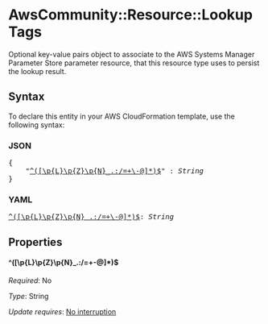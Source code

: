# AwsCommunity::Resource::Lookup Tags

Optional key-value pairs object to associate to the AWS Systems Manager Parameter Store parameter resource, that this resource type uses to persist the lookup result.

## Syntax

To declare this entity in your AWS CloudFormation template, use the following syntax:

### JSON

<pre>
{
    "<a href="#^([\p{l}\p{z}\p{n}_.:/=+\-@]*)$" title="^([\p{L}\p{Z}\p{N}_.:/=+\-@]*)$">^([\p{L}\p{Z}\p{N}_.:/=+\-@]*)$</a>" : <i>String</i>
}
</pre>

### YAML

<pre>
<a href="#^([\p{l}\p{z}\p{n}_.:/=+\-@]*)$" title="^([\p{L}\p{Z}\p{N}_.:/=+\-@]*)$">^([\p{L}\p{Z}\p{N}_.:/=+\-@]*)$</a>: <i>String</i>
</pre>

## Properties

#### \^([\p{L}\p{Z}\p{N}_.:/=+\-@]*)$

_Required_: No

_Type_: String

_Update requires_: [No interruption](https://docs.aws.amazon.com/AWSCloudFormation/latest/UserGuide/using-cfn-updating-stacks-update-behaviors.html#update-no-interrupt)

